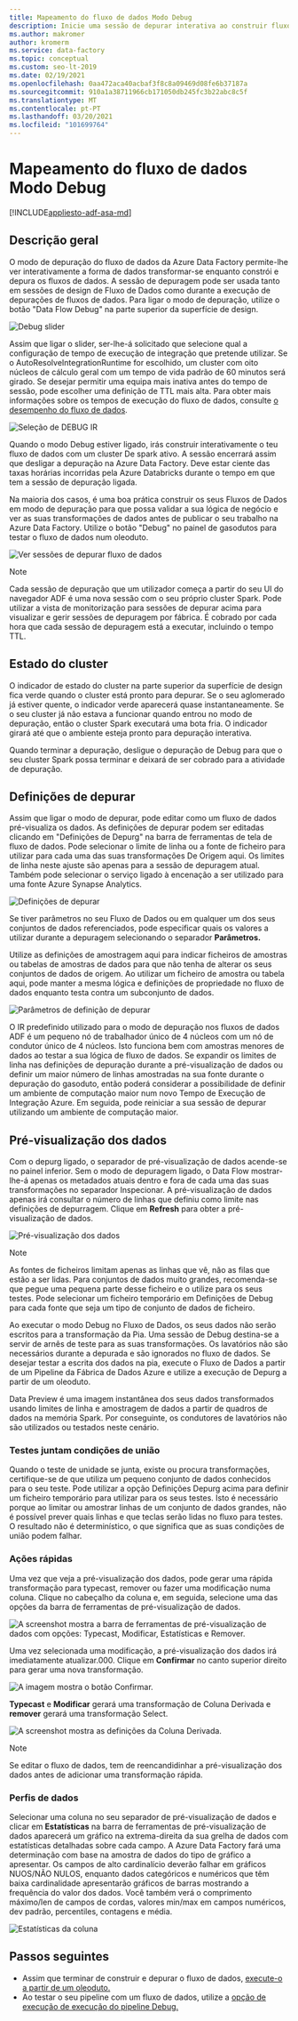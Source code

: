 ```yaml
---
title: Mapeamento do fluxo de dados Modo Debug
description: Inicie uma sessão de depurar interativa ao construir fluxos de dados
ms.author: makromer
author: kromerm
ms.service: data-factory
ms.topic: conceptual
ms.custom: seo-lt-2019
ms.date: 02/19/2021
ms.openlocfilehash: 0aa472aca40acbaf3f8c8a09469d08fe6b37187a
ms.sourcegitcommit: 910a1a38711966cb171050db245fc3b22abc8c5f
ms.translationtype: MT
ms.contentlocale: pt-PT
ms.lasthandoff: 03/20/2021
ms.locfileid: "101699764"
---
```

# <a name="mapping-data-flow-debug-mode"></a>Mapeamento do fluxo de dados Modo Debug

[!INCLUDE[appliesto-adf-asa-md](includes/appliesto-adf-asa-md.md)]

## <a name="overview"></a>Descrição geral

O modo de depuração do fluxo de dados da Azure Data Factory permite-lhe ver interativamente a forma de dados transformar-se enquanto constrói e depura os fluxos de dados. A sessão de depuragem pode ser usada tanto em sessões de design de Fluxo de Dados como durante a execução de depurações de fluxos de dados. Para ligar o modo de depuração, utilize o botão "Data Flow Debug" na parte superior da superfície de design.

![Debug slider](media/data-flow/debugbutton.png "Debug slider")

Assim que ligar o slider, ser-lhe-á solicitado que selecione qual a configuração de tempo de execução de integração que pretende utilizar. Se o AutoResolveIntegrationRuntime for escolhido, um cluster com oito núcleos de cálculo geral com um tempo de vida padrão de 60 minutos será girado. Se desejar permitir uma equipa mais inativa antes do tempo de sessão, pode escolher uma definição de TTL mais alta. Para obter mais informações sobre os tempos de execução do fluxo de dados, consulte [o desempenho do fluxo de dados](concepts-data-flow-performance.md#ir).

![Seleção de DEBUG IR](media/data-flow/debug-new-1.png "Seleção de DEBUG IR")

Quando o modo Debug estiver ligado, irás construir interativamente o teu fluxo de dados com um cluster De spark ativo. A sessão encerrará assim que desligar a depuração na Azure Data Factory. Deve estar ciente das taxas horárias incorridas pela Azure Databricks durante o tempo em que tem a sessão de depuração ligada.

Na maioria dos casos, é uma boa prática construir os seus Fluxos de Dados em modo de depuração para que possa validar a sua lógica de negócio e ver as suas transformações de dados antes de publicar o seu trabalho na Azure Data Factory. Utilize o botão "Debug" no painel de gasodutos para testar o fluxo de dados num oleoduto.

![Ver sessões de depurar fluxo de dados](media/iterative-development-debugging/view-dataflow-debug-sessions.png)

> [!NOTE]
> Cada sessão de depuração que um utilizador começa a partir do seu UI do navegador ADF é uma nova sessão com o seu próprio cluster Spark. Pode utilizar a vista de monitorização para sessões de depurar acima para visualizar e gerir sessões de depuragem por fábrica. É cobrado por cada hora que cada sessão de depuragem está a executar, incluindo o tempo TTL.

## <a name="cluster-status"></a>Estado do cluster

O indicador de estado do cluster na parte superior da superfície de design fica verde quando o cluster está pronto para depurar. Se o seu aglomerado já estiver quente, o indicador verde aparecerá quase instantaneamente. Se o seu cluster já não estava a funcionar quando entrou no modo de depuração, então o cluster Spark executará uma bota fria. O indicador girará até que o ambiente esteja pronto para depuração interativa.

Quando terminar a depuração, desligue o depuração de Debug para que o seu cluster Spark possa terminar e deixará de ser cobrado para a atividade de depuração.

## <a name="debug-settings"></a>Definições de depurar

Assim que ligar o modo de depurar, pode editar como um fluxo de dados pré-visualiza os dados. As definições de depurar podem ser editadas clicando em "Definições de Depurg" na barra de ferramentas de tela de fluxo de dados. Pode selecionar o limite de linha ou a fonte de ficheiro para utilizar para cada uma das suas transformações De Origem aqui. Os limites de linha neste ajuste são apenas para a sessão de depuragem atual. Também pode selecionar o serviço ligado à encenação a ser utilizado para uma fonte Azure Synapse Analytics. 

![Definições de depurar](media/data-flow/debug-settings.png "Definições de depurar")

Se tiver parâmetros no seu Fluxo de Dados ou em qualquer um dos seus conjuntos de dados referenciados, pode especificar quais os valores a utilizar durante a depuragem selecionando o separador **Parâmetros.**

Utilize as definições de amostragem aqui para indicar ficheiros de amostras ou tabelas de amostras de dados para que não tenha de alterar os seus conjuntos de dados de origem. Ao utilizar um ficheiro de amostra ou tabela aqui, pode manter a mesma lógica e definições de propriedade no fluxo de dados enquanto testa contra um subconjunto de dados.

![Parâmetros de definição de depurar](media/data-flow/debug-settings2.png "Parâmetros de definição de depurar")

O IR predefinido utilizado para o modo de depuração nos fluxos de dados ADF é um pequeno nó de trabalhador único de 4 núcleos com um nó de condutor único de 4 núcleos. Isto funciona bem com amostras menores de dados ao testar a sua lógica de fluxo de dados. Se expandir os limites de linha nas definições de depuração durante a pré-visualização de dados ou definir um maior número de linhas amostradas na sua fonte durante o depuração do gasoduto, então poderá considerar a possibilidade de definir um ambiente de computação maior num novo Tempo de Execução de Integração Azure. Em seguida, pode reiniciar a sua sessão de depurar utilizando um ambiente de computação maior.

## <a name="data-preview"></a>Pré-visualização dos dados

Com o depurg ligado, o separador de pré-visualização de dados acende-se no painel inferior. Sem o modo de depuragem ligado, o Data Flow mostrar-lhe-á apenas os metadados atuais dentro e fora de cada uma das suas transformações no separador Inspecionar. A pré-visualização de dados apenas irá consultar o número de linhas que definiu como limite nas definições de depurragem. Clique em **Refresh** para obter a pré-visualização de dados.

![Pré-visualização dos dados](media/data-flow/datapreview.png "Pré-visualização dos dados")

> [!NOTE]
> As fontes de ficheiros limitam apenas as linhas que vê, não as filas que estão a ser lidas. Para conjuntos de dados muito grandes, recomenda-se que pegue uma pequena parte desse ficheiro e o utilize para os seus testes. Pode selecionar um ficheiro temporário em Definições de Debug para cada fonte que seja um tipo de conjunto de dados de ficheiro.

Ao executar o modo Debug no Fluxo de Dados, os seus dados não serão escritos para a transformação da Pia. Uma sessão de Debug destina-se a servir de arnês de teste para as suas transformações. Os lavatórios não são necessários durante a depurada e são ignorados no fluxo de dados. Se desejar testar a escrita dos dados na pia, execute o Fluxo de Dados a partir de um Pipeline da Fábrica de Dados Azure e utilize a execução de Depurg a partir de um oleoduto.

Data Preview é uma imagem instantânea dos seus dados transformados usando limites de linha e amostragem de dados a partir de quadros de dados na memória Spark. Por conseguinte, os condutores de lavatórios não são utilizados ou testados neste cenário.

### <a name="testing-join-conditions"></a>Testes juntam condições de união

Quando o teste de unidade se junta, existe ou procura transformações, certifique-se de que utiliza um pequeno conjunto de dados conhecidos para o seu teste. Pode utilizar a opção Definições Depurg acima para definir um ficheiro temporário para utilizar para os seus testes. Isto é necessário porque ao limitar ou amostrar linhas de um conjunto de dados grandes, não é possível prever quais linhas e que teclas serão lidas no fluxo para testes. O resultado não é determinístico, o que significa que as suas condições de união podem falhar.

### <a name="quick-actions"></a>Ações rápidas

Uma vez que veja a pré-visualização dos dados, pode gerar uma rápida transformação para typecast, remover ou fazer uma modificação numa coluna. Clique no cabeçalho da coluna e, em seguida, selecione uma das opções da barra de ferramentas de pré-visualização de dados.

![A screenshot mostra a barra de ferramentas de pré-visualização de dados com opções: Typecast, Modificar, Estatísticas e Remover.](media/data-flow/quick-actions1.png "Ações rápidas")

Uma vez selecionada uma modificação, a pré-visualização dos dados irá imediatamente atualizar.000. Clique em **Confirmar** no canto superior direito para gerar uma nova transformação.

![A imagem mostra o botão Confirmar.](media/data-flow/quick-actions2.png "Ações rápidas")

**Typecast** e **Modificar** gerará uma transformação de Coluna Derivada e **remover** gerará uma transformação Select.

![A screenshot mostra as definições da Coluna Derivada.](media/data-flow/quick-actions3.png "Ações rápidas")

> [!NOTE]
> Se editar o fluxo de dados, tem de reencandidinhar a pré-visualização dos dados antes de adicionar uma transformação rápida.

### <a name="data-profiling"></a>Perfis de dados

Selecionar uma coluna no seu separador de pré-visualização de dados e clicar em **Estatísticas** na barra de ferramentas de pré-visualização de dados aparecerá um gráfico na extrema-direita da sua grelha de dados com estatísticas detalhadas sobre cada campo. A Azure Data Factory fará uma determinação com base na amostra de dados do tipo de gráfico a apresentar. Os campos de alto cardinalício deverão falhar em gráficos NUOS/NÃO NULOS, enquanto dados categóricos e numéricos que têm baixa cardinalidade apresentarão gráficos de barras mostrando a frequência do valor dos dados. Você também verá o comprimento máximo/len de campos de cordas, valores min/max em campos numéricos, dev padrão, percentiles, contagens e média.

![Estatísticas da coluna](media/data-flow/stats.png "Estatísticas da coluna")

## <a name="next-steps"></a>Passos seguintes

* Assim que terminar de construir e depurar o fluxo de dados, [execute-o a partir de um oleoduto.](control-flow-execute-data-flow-activity.md)
* Ao testar o seu pipeline com um fluxo de dados, utilize a [opção de execução de execução do pipeline Debug.](iterative-development-debugging.md)
